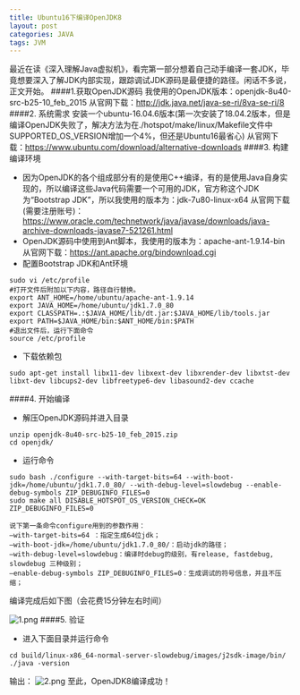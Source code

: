 ```yaml
---
title: Ubuntu16下编译OpenJDK8
layout: post
categories: JAVA
tags: JVM
---
```

最近在读《深入理解Java虚拟机》，看完第一部分想着自己动手编译一套JDK，毕竟想要深入了解JDK内部实现，跟踪调试JDK源码是最便捷的路径。闲话不多说，正文开始。
####1.获取OpenJDK源码 
我使用的OpenJDK版本：openjdk-8u40-src-b25-10_feb_2015
从官网下载：http://jdk.java.net/java-se-ri/8va-se-ri/8
####2. 系统需求
安装一个ubuntu-16.04.6版本(第一次安装了18.04.2版本，但是编译OpenJDK失败了，解决方法为在./hotspot/make/linux/Makefile文件中SUPPORTED_OS_VERSION增加一个4%，但还是Ubuntu16最省心)
从官网下载：https://www.ubuntu.com/download/alternative-downloads
####3. 构建编译环境
* 因为OpenJDK的各个组成部分有的是使用C++编译，有的是使用Java自身实现的，所以编译这些Java代码需要一个可用的JDK，官方称这个JDK为“Bootstrap JDK”，所以我使用的版本为：jdk-7u80-linux-x64
 从官网下载(需要注册账号)：https://www.oracle.com/technetwork/java/javase/downloads/java-archive-downloads-javase7-521261.html
* OpenJDK源码中使用到Ant脚本，我使用的版本为：apache-ant-1.9.14-bin
从官网下载：https://ant.apache.org/bindownload.cgi
* 配置Bootstrap JDK和Ant环境
```
sudo vi /etc/profile
#打开文件后附加以下内容，路径自行替换。
export ANT_HOME=/home/ubuntu/apache-ant-1.9.14
export JAVA_HOME=/home/ubuntu/jdk1.7.0_80
export CLASSPATH=.:$JAVA_HOME/lib/dt.jar:$JAVA_HOME/lib/tools.jar
export PATH=$JAVA_HOME/bin:$ANT_HOME/bin:$PATH
#退出文件后，运行下面命令
source /etc/profile
```
* 下载依赖包
```
sudo apt-get install libx11-dev libxext-dev libxrender-dev libxtst-dev libxt-dev libcups2-dev libfreetype6-dev libasound2-dev ccache
```
####4. 开始编译
* 解压OpenJDK源码并进入目录
```
unzip openjdk-8u40-src-b25-10_feb_2015.zip
cd openjdk/
```
* 运行命令
```
sudo bash ./configure --with-target-bits=64 --with-boot-jdk=/home/ubuntu/jdk1.7.0_80/ --with-debug-level=slowdebug --enable-debug-symbols ZIP_DEBUGINFO_FILES=0
sudo make all DISABLE_HOTSPOT_OS_VERSION_CHECK=OK ZIP_DEBUGINFO_FILES=0
```
```
说下第一条命令configure用到的参数作用：
–with-target-bits=64 ：指定生成64位jdk；
–with-boot-jdk=/home/ubuntu/jdk1.7.0_80/：启动jdk的路径；
–with-debug-level=slowdebug：编译时debug的级别，有release, fastdebug, slowdebug 三种级别；
–enable-debug-symbols ZIP_DEBUGINFO_FILES=0：生成调试的符号信息，并且不压缩；
```
编译完成后如下图（会花费15分钟左右时间） 

![1.png](http://ww1.sinaimg.cn/large/007Ns0Faly1gafy96takkj309a05vjrc.jpg)
####5. 验证
* 进入下面目录并运行命令
```
cd build/linux-x86_64-normal-server-slowdebug/images/j2sdk-image/bin/
./java -version
```
输出：
![2.png](http://ww1.sinaimg.cn/large/007Ns0Faly1gafycxkk5fj30oh01jdfs.jpg)
至此，OpenJDK8编译成功！